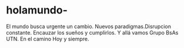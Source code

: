 # holamundo-    
El mundo busca urgente un cambio.
Nuevos paradigmas.Disrupcion constante.
Encauzar los sueños y cumplirlos.
Y allá vamos Grupo BsAs UTN.
En el camino Hoy y siempre.                 
